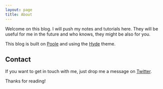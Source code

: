 ```yaml
---
layout: page
title: About
---
```


<p class="message">
  Welcome on this blog. I will push my notes and tutorials here. They will be useful for me in the future and who knows, they might be also for you.
</p>

This blog is built on [Poole](https://github.com/poole "Poole project on github") and using the [Hyde](http://hyde.getpoole.com "Hyde project") theme.

## Contact

If you want to get in touch with me, just drop me a message on [Twitter](https://twitter.com/prosciutboy).

Thanks for reading!

